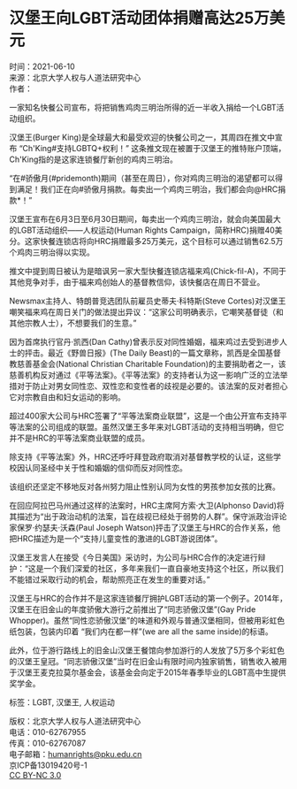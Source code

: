 # 汉堡王向LGBT活动团体捐赠高达25万美元

时间：2021-06-10  
来源：北京大学人权与人道法研究中心  
作者：  

一家知名快餐公司宣布，将把销售鸡肉三明治所得的近一半收入捐给一个LGBT活动组织。

汉堡王(Burger King)是全球最大和最受欢迎的快餐公司之一，其周四在推文中宣布 “Ch'King#支持LGBTQ+权利！” 这条推文现在被置于汉堡王的推特账户顶端，Ch'King指的是这家连锁餐厅新创的鸡肉三明治。

“在#骄傲月(#pridemonth)期间（甚至在周日），你对鸡肉三明治的渴望都可以得到满足！我们正在向#骄傲月捐款。每卖出一个鸡肉三明治，我们都会向@HRC捐款*！”

汉堡王宣布在6月3日至6月30日期间，每卖出一个鸡肉三明治，就会向美国最大的LGBT活动组织——人权运动(Human Rights Campaign，简称HRC)捐赠40美分。这家快餐连锁店将向HRC捐赠最多25万美元，这个目标可以通过销售62.5万个鸡肉三明治得以实现。

推文中提到周日被认为是暗讽另一家大型快餐连锁店福来鸡(Chick-fil-A)，不同于其他竞争对手，由于福来鸡创始人的基督教信仰，该快餐店在周日不营业。

Newsmax主持人、特朗普竞选团队前雇员史蒂夫·科特斯(Steve Cortes)对汉堡王嘲笑福来鸡在周日关门的做法提出异议：“这家公司明确表示，它嘲笑基督徒（和其他宗教人士），不想要我们的生意。”

因为首席执行官丹·凯西(Dan Cathy)曾表示反对同性婚姻，福来鸡过去受到进步人士的抨击。最近《野兽日报》(The Daily Beast)的一篇文章称，凯西是全国基督教慈善基金会(National Christian Charitable Foundation)的主要捐助者之一，该慈善机构反对通过《平等法案》。《平等法案》的支持者认为这一影响广泛的立法举措对于防止对男女同性恋、双性恋和变性者的歧视是必要的。该法案的反对者担心它对宗教自由和妇女运动的影响。

超过400家大公司与HRC签署了“平等法案商业联盟”，这是一个由公开宣布支持平等法案的公司组成的联盟。虽然汉堡王多年来对LGBT活动的支持相当明确，但它并不是HRC的平等法案商业联盟的成员。

除支持《平等法案》外，HRC还呼吁拜登政府取消对基督教学校的认证，这些学校因认同圣经中关于性和婚姻的信仰而反对同性恋。

该组织还坚定不移地反对各州努力阻止性别认同为女性的男孩参加女孩的比赛。

在回应阿拉巴马州通过这样的法案时，HRC主席阿方索·大卫(Alphonso David)将其描述为“出于政治动机的法案，旨在歧视已经处于弱势的人群”。保守派政治评论家保罗·约瑟夫·沃森(Paul Joseph Watson)抨击了汉堡王与HRC的合作关系，他把HRC描述为是一个“支持儿童变性的激进的LGBT游说团体”。

汉堡王发言人在接受《今日美国》采访时，为公司与HRC合作的决定进行辩护：“这是一个我们深爱的社区，多年来我们一直自豪地支持这个社区，所以我们不能错过采取行动的机会，帮助照亮正在发生的重要对话。”

汉堡王与HRC的合作并不是这家连锁餐厅拥护LGBT活动的第一个例子。2014年，汉堡王在旧金山的年度骄傲大游行之前推出了“同志骄傲汉堡”(Gay Pride Whopper)。虽然“同性恋骄傲汉堡”的味道和外观与普通汉堡相同，但被用彩虹色纸包装，包装内印着 “我们内在都一样”(we are all the same inside)的标语。

此外，位于游行路线上的旧金山汉堡王餐馆向参加游行的人发放了5万多个彩虹色的汉堡王皇冠。“同志骄傲汉堡”当时在旧金山有限时间内独家销售，销售收入被用于汉堡王麦克拉莫尔基金会，该基金会向定于2015年春季毕业的LGBT高中生提供奖学金。

标签：LGBT, 汉堡王, 人权运动

版权：北京大学人权与人道法研究中心  
电话：010-62767955  
传真：010-62767087  
电子邮箱：humanrights@pku.edu.cn  
京ICP备13019420号-1  
[CC BY-NC 3.0](http://creativecommons.org/licenses/by-nc/3.0/cn/)